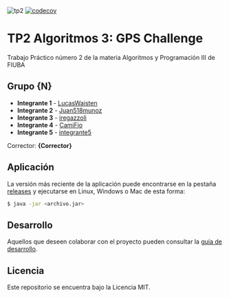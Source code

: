 ![tp2](https://github.com/fiuba/algo3_proyecto_base_tp2/actions/workflows/build.yml/badge.svg) [![codecov](https://codecov.io/gh/fiuba/algo3_proyecto_base_tp2/branch/master/graph/badge.svg)](https://codecov.io/gh/fiuba/algo3_proyecto_base_tp2)

# TP2 Algoritmos 3: GPS Challenge 

Trabajo Práctico número 2 de la materia Algoritmos y Programación III de FIUBA

## Grupo {N}

* **Integrante 1** - [LucasWaisten](https://github.com/LucasWaisten)
* **Integrante 2** - [Juan518munoz](https://github.com/juan518munoz)
* **Integrante 3** - [iregazzoli](https://github.com/iregazzoli)
* **Integrante 4** - [CamiFio](https://github.com/CamiFio)
* **Integrante 5** - [integrante5]([https://github.com/Danikim01](https://github.com/Danikim01))

Corrector: **{Corrector}**

## Aplicación

La versión más reciente de la aplicación puede encontrarse en la pestaña [releases](https://github.com/fiuba/algo3_proyecto_base_tp2/releases/latest) y ejecutarse en Linux, Windows o Mac de esta forma:

```bash
$ java -jar <archivo.jar>
```

## Desarrollo

Aquellos que deseen colaborar con el proyecto pueden consultar la [guía de desarrollo](./docs/Desarrollo.md).

## Licencia

Este repositorio se encuentra bajo la Licencia MIT.
